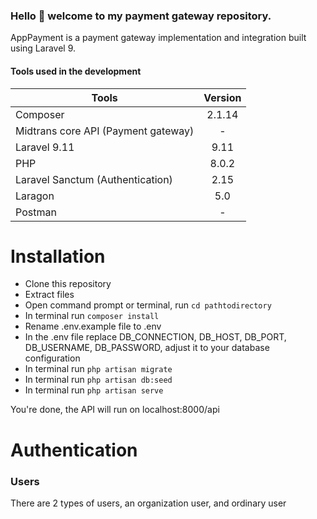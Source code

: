 ### Hello 👋 welcome to my payment gateway repository.

AppPayment is a payment gateway implementation and integration built using Laravel 9.

#### Tools used in the development

| Tools                                | Version       |
| -------------                        |:-------------:|
| Composer                             | 2.1.14        |
| Midtrans core API (Payment gateway)  | -             |
| Laravel 9.11                         | 9.11          |
| PHP                                  | 8.0.2         |
| Laravel Sanctum (Authentication)     | 2.15          |
| Laragon                              | 5.0           |
| Postman                              | -             | 

# Installation
* Clone this repository 
* Extract files
* Open command prompt or terminal, run `cd pathtodirectory`
* In terminal run `composer install`
* Rename .env.example file to .env
* In the .env file replace DB_CONNECTION, DB_HOST, DB_PORT, DB_USERNAME, DB_PASSWORD, adjust it to your database configuration
* In terminal run `php artisan migrate`
* In terminal run `php artisan db:seed`
* In terminal run `php artisan serve`

You're done, the API will run on localhost:8000/api

# Authentication
### Users
There are 2 types of users, an organization user, and ordinary user
